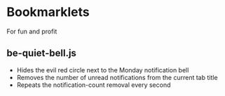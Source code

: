 # Bookmarklets
For fun and profit
## be-quiet-bell.js 
* Hides the evil red circle next to the Monday notification bell
* Removes the number of unread notifications from the current tab title
* Repeats the notification-count removal every second
